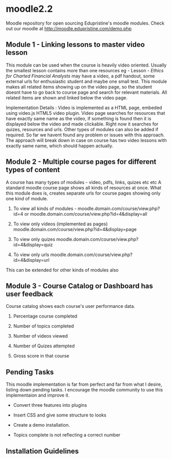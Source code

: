 moodle2.2
=========
Moodle repository for open sourcing Edupristine's moodle modules.
Check out our moodle at http://moodle.edupristine.com/demo.php

Module 1 - Linking lessons to master video lesson
-------------------------------------------------
This module can be used when the course is heavily video oriented. 
Usually the smallest lesson contains more than one resources eg - 
Lesson - *Ethics for Charted Financial Analysts* may have a video, 
a pdf handout, some external urls for enthusiastic student and 
maybe one small test. This module makes all related items showing up 
on the video page, so the student doesnt have to go back to course page
and search for relevant materials. All related items are shown and 
linked below the video page. 

Implementation Details : Video is implemented as a HTML page, embeded
using video.js HTML5 video plugin. Video page searches for resources 
that have exactly same name as the video, if something is found then it
is displayed below the video and made clickable. Right now it searches for
quizes, resources and urls. Other types of modules can also be added if
required. So far we havent found any problem or issues with this approach.
The approach will break down in case on course has two video lessons with
exactly same name, which should happen actually. 

Module 2 - Multiple course pages for different types of content
---------------------------------------------------------------
A course has many types of modules - video, pdfs, links, quizes etc etc
A standard moodle course page shows all kinds of resources at once. 
What this module does is, creates separate urls for course pages showing
only one kind of module. 
1. To view all kinds of modules - moodle.domain.com/course/view.php?id=4
   or moodle.domain.com/course/view.php?id=4&display=all

2. To view only videos (implemented as pages)
   moodle.domain.com/course/view.php?id=4&display=page

3. To view only quizes
   moodle.domain.com/course/view.php?id=4&display=quiz

4. To view only urls
   moodle.domain.com/course/view.php?id=4&display=url

This can be extended for other kinds of modules also

Module 3 - Course Catalog or Dashboard has user feedback
--------------------------------------------------------
Course catalog shows each course's user performance data.

1. Percentage course completed

2. Number of topics completed

3. Number of videos viewed

4. Number of Quizes attempted

5. Gross score in that course


Pending Tasks
-------------
This moodle implementation is far from perfect and far from what I desire,
listing down pending tasks. I encourage the moodle community to use this 
implementaion and improve it. 

* Convert three features into plugins

* Insert CSS and give some structure to looks

* Create a demo installation.

* Topics complete is not reflecting a correct number

Installation Guidelines
-----------------------


